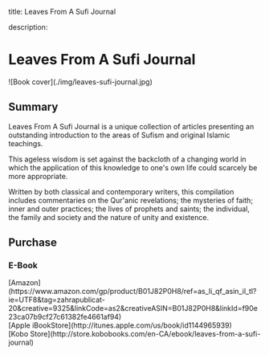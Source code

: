 title: Leaves From A Sufi Journal

description:

# Leaves From A Sufi Journal

<div markdown="1" class="cover-image">
![Book cover](./img/leaves-sufi-journal.jpg)
</div>

## Summary

Leaves From A Sufi Journal is a unique collection of articles presenting an outstanding introduction to the areas of Sufism and original Islamic teachings.

This ageless wisdom is set against the backcloth of a changing world in which the application of this knowledge to one's own life could scarcely be more appropriate.

Written by both classical and contemporary writers, this compilation includes commentaries on the Qur'anic revelations; the mysteries of faith; inner and outer practices; the lives of prophets and saints; the individual, the family and society and the nature of unity and existence. 

## Purchase

### E-Book

<div markdown="3" class="purchase-link">
[Amazon](https://www.amazon.com/gp/product/B01J82P0H8/ref=as_li_qf_asin_il_tl?ie=UTF8&tag=zahrapublicat-20&creative=9325&linkCode=as2&creativeASIN=B01J82P0H8&linkId=f90e23ca07b9cf27c61382fe4661af94)
</div>

<div markdown="3" class="purchase-link">
[Apple iBookStore](http://itunes.apple.com/us/book/id1144965939)
</div>

<div markdown="3" class="purchase-link">
[Kobo Store](http://store.kobobooks.com/en-CA/ebook/leaves-from-a-sufi-journal)
</div>